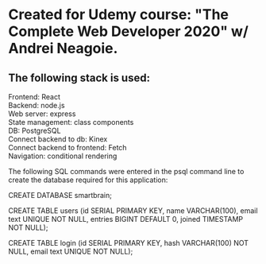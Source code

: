# Created for Udemy course: "The Complete Web Developer 2020" w/ Andrei Neagoie.  

## The following stack is used:  

Frontend: React  
Backend: node.js  
Web server: express  
State management: class components  
DB: PostgreSQL  
Connect backend to db: Kinex  
Connect backend to frontend: Fetch  
Navigation: conditional rendering  

The following SQL commands were entered in the psql command line to create the database required for this application:  

CREATE DATABASE smartbrain;  

CREATE TABLE users (id SERIAL PRIMARY KEY, name VARCHAR(100), email text UNIQUE NOT NULL, entries BIGINT DEFAULT 0, joined TIMESTAMP NOT NULL);  

CREATE TABLE login (id SERIAL PRIMARY KEY, hash VARCHAR(100) NOT NULL, email text UNIQUE NOT NULL);  
